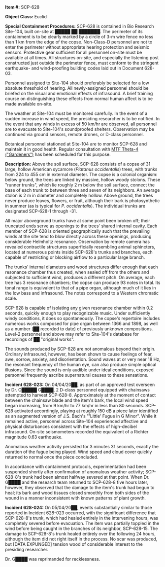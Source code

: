 **Item #:** SCP-628

**Object Class:** Euclid

**Special Containment Procedures:** SCP-628 is contained in Bio Research Site-104, built on-site at █████ ██ ███████. The perimeter of its containment is to be clearly marked by a circle of 3-m wire fence no less than 1 km from the edge of the copse. Non-Class-D personnel are not to enter the perimeter without appropriate hearing protection and seismic sensors. Protective gear sufficient for all personnel on-site must be available at all times. All structures on-site, and especially the listening post constructed just outside the perimeter fence, must conform to the stringent earthquake- and wind-proofing building codes laid out in Document 628-03.

Personnel assigned to Site-104 should preferably be selected for a low absolute threshold of hearing. All newly-assigned personnel should be briefed on the visual and emotional effects of infrasound. A brief training course on distinguishing these effects from normal human affect is to be made available on-site.

The weather at Site-104 must be monitored carefully. In the event of a sudden increase in wind speed, the presiding researcher is to be notified. In the event that any winds in excess of 50 km/hr are observed, all personnel are to evacuate to Site-104's soundproofed shelters. Observation may be continued via ground sensors, remote drones, or D-class personnel.

Botanical personnel stationed at Site-104 are to monitor SCP-628 and maintain it in good health. Regular consultation with [MTF Theta-4 ("Gardeners")](http://www.scp-wiki.net/task-forces#theta-4) has been scheduled for this purpose.

**Description:** Above the soil surface, SCP-628 consists of a copse of 31 large, hollow American sycamore (_Platanus occidentalis_) trees, with trunks from 224 to 455 cm in external diameter. The copse is a colonial organism: below ground, the trees are linked by massive, hollow woody stolons. These "runner trunks", which lie roughly 2 m below the soil surface, connect the base of each trunk to between three and seven of its neighbors. An average stolon is 2 m in diameter and completely hollow. Above ground, the trees never produce leaves, flowers, or fruit, although their bark is photosynthetic in summer (as is typical for _P. occidentalis_). The individual trunks are designated SCP-628-1 through -31.

All major aboveground trunks have at some point been broken off; their truncated ends serve as openings to the trees' shared internal cavity. Each member of SCP-628 is oriented geographically such that the prevailing winds at the site tend to blow directly across these openings, producing considerable Helmholtz resonance. Observation by remote camera has revealed contractile structures superficially resembling animal sphincters, located at numerous points inside SCP-628's trunks and branches, each capable of restricting or blocking airflow to a particular large branch.

The trunks' internal diameters and wood structures differ enough that each resonance chamber thus created, when sealed off from the others and subjected to sufficient wind, produces a different pitch. On average, each tree has 3 resonance chambers; the copse can produce 93 notes in total. Its tonal range is equivalent to that of a pipe organ, although much of it lies in the low bass and infrasound. The notes correspond to a Western chromatic scale.

SCP-628 is capable of isolating any given resonance chamber within 0.2 seconds, quickly enough to play recognizable music. Under sufficiently windy conditions, it does so spontaneously. The copse's repertoire includes numerous works composed for pipe organ between 1366 and 1898, as well as a number (██ recorded to date) of previously unknown compositions. Level-2 personnel and above may refer to Site-104's database for recordings of ██ "original works".

The sounds produced by SCP-628 are not anomalous beyond their origin. Ordinary infrasound, however, has been shown to cause feelings of fear, awe, sorrow, anxiety, and disorientation. Sound waves at or very near 18 Hz, the resonant frequency of the human eye, can also produce simple optical illusions. Since the sound is only audible under ideal conditions, exposed personnel frequently ascribe supernatural causes to these sensations.

**Incident 628-023:** On 04/04/20██, as part of an approved test overseen by Dr. O█████ G████, 2 D-class personnel equipped with chainsaws attempted to harvest SCP-628-8. Approximately at the moment of contact between the chainsaw blade and the item's bark, the local wind speed began increasing, from 9 km/hr to 77 km/hr in less than 80 seconds. SCP-628 activated accordingly, playing at roughly 150 dB a piece later identified as an augmented version of J.S. Bach's "'Little' Fugue in G Minor". While it remained active, personnel across Site-104 experienced affective and physical disturbances consistent with the effects of high-decibel infrasound. On-site seismometers recorded the equivalent of a Richter magnitude 0.63 earthquake.

Anomalous weather activity persisted for 3 minutes 31 seconds, exactly the duration of the fugue being played. Wind speed and cloud cover quickly returned to normal once the piece concluded.

In accordance with containment protocols, experimentation had been suspended shortly after confirmation of anomalous weather activity; SCP-628-8's trunk had been almost halfway severed at that point. When Dr. G████ and the research team returned to SCP-628-8 five hours later, however, they observed that the damage to the item's trunk had begun to heal; its bark and wood tissues closed smoothly from both sides of the wound in a manner inconsistent with known patterns of plant growth.

**Incident 628-024:** On 05/04/20██, events substantially similar to those reported in Incident 628-023 occurred, with the significant difference that SCP-628-8's trunk, which had healed entirely in the intervening hours, was completely severed before evacuation. The item was partially toppled in the wind before being caught in the branches of its neighbor, SCP-628-15. The damage to SCP-628-8's trunk healed entirely over the following 24 hours, although the item did not right itself in the process. No scar was produced, but \[DATA EXPUNGED\] tension wood of considerable interest to the presiding researcher.

Dr. G████ was reprimanded for recklessness.